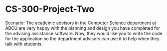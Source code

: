 # CS-300-Project-Two
Scenario: The academic advisors in the Computer Science department at ABCU are very happy with the planning and design you have completed for the advising assistance software. Now, they would like you to write the code for the application so the department advisors can use it to help when they talk with students.
